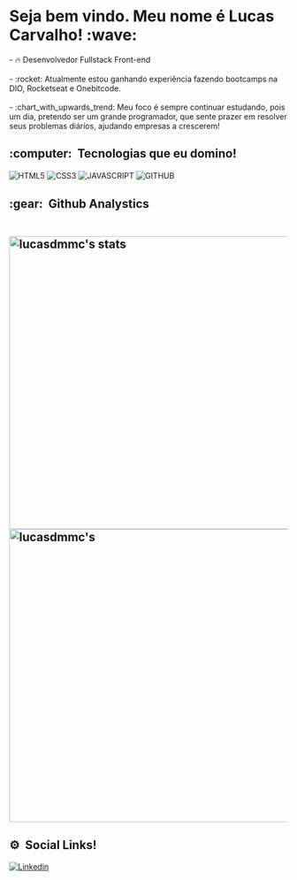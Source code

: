<h1> Seja bem vindo. Meu nome é Lucas Carvalho! :wave: </h1>
- 🔥 Desenvolvedor Fullstack Front-end
<br><br>
- :rocket: Atualmente estou ganhando experiência fazendo bootcamps na DIO, Rocketseat e Onebitcode.
<br><br>
- :chart_with_upwards_trend: Meu foco é sempre continuar estudando, pois um dia, pretendo ser um grande programador, que sente prazer em resolver seus problemas diários, ajudando empresas a crescerem! 

<h2> :computer: &nbsp;Tecnologias que eu domino!</h2>

<img align="center" alt="HTML5"
src="https://img.shields.io/badge/HTML5-E34F26?style=for-the-badge&logo=html5&logoColor=white">
<img align="center" alt="CSS3"
src="https://img.shields.io/badge/CSS3-1572B6?style=for-the-badge&logo=css3&logoColor=white">
<img align="center" alt="JAVASCRIPT"
src="https://img.shields.io/badge/JavaScript-F7DF1E?style=for-the-badge&logo=javascript&logoColor=black">
<img align="center" alt="GITHUB"
src="https://img.shields.io/badge/GitHub-100000?style=for-the-badge&logo=github&logoColor=white">

<h2> :gear: &nbsp;Github Analystics
<p align="left">  
<br>  
<img width="530em" src="https://github-readme-stats.vercel.app/api?username=lucasdmmc&show_icons=true&theme=synthwave" alt="lucasdmmc's stats"/> 
  
<img width="530em" src="https://github-readme-stats.vercel.app/api/top-langs/?username=lucasdmmc&layout=compact&theme=synthwave" alt="lucasdmmc's"/>                     
<br>

## <h2> :gear: &nbsp;Social Links!  

[![Linkedin](https://img.shields.io/badge/LinkedIn-0077B5?style=for-the-badge&logo=linkedin&logoColor=white)](https://www.linkedin.com/in/lucas-carvalho-b3b960238/)  

  
</p>  
